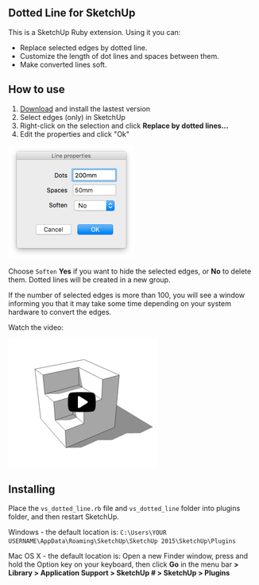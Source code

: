 ## Dotted Line for SketchUp

This is a SketchUp Ruby extension. Using it you can:

* Replace selected edges by dotted line.
* Customize the length of dot lines and spaces between them.
* Make converted lines soft.

## How to use

1. [Download](https://github.com/syroezhkin/VsDottedLine/releases) and install the lastest version
2. Select edges (only) in SketchUp
3. Right-click on the selection and click **Replace by dotted lines...**
4. Edit the properties and click "Ok"

![line properties](img/line_properties.png)

Choose `Soften` **Yes** if you want to hide the selected edges, or **No** to delete them. Dotted lines will be created in a new group.

If the number of selected edges is more than 100, you will see a window informing you that it may take some time depending on your system hardware to convert the edges.

Watch the video:

[![line properties](img/video.png)](https://www.youtube.com/watch?v=cE0sECDYw_Q&feature=youtu.be)

## Installing

Place the `vs_dotted_line.rb` file and `vs_dotted_line` folder into plugins folder, and then restart SketchUp.

Windows - the default location is:
`C:\Users\YOUR USERNAME\AppData\Roaming\SketchUp\SketchUp 2015\SketchUp\Plugins`

Mac OS X - the default location is:
Open a new Finder window, press and hold the Option key on your keyboard, then click **Go** in the menu bar **> Library > Application Support > SketchUp # > SketchUp > Plugins**
